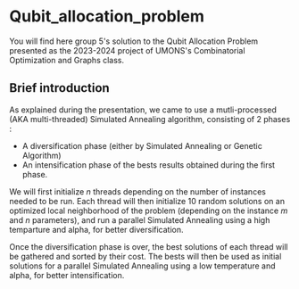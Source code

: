 # Qubit_allocation_problem

You will find here group 5's solution to the Qubit Allocation Problem presented as the 2023-2024 project of UMONS's Combinatorial Optimization and Graphs class.

## Brief introduction

As explained during the presentation, we came to use a mutli-processed (AKA multi-threaded) Simulated Annealing algorithm, consisting of 2 phases :
- A diversification phase (either by Simulated Annealing or Genetic Algorithm)
- An intensification phase of the bests results obtained during the first phase.

We will first initialize $n$ threads depending on the number of instances needed to be run.
Each thread will then initialize 10 random solutions on an optimized local neighborhood of the problem (depending on the instance $m$ and $n$ parameters), and run a parallel Simulated Annealing using a high temparture and alpha, for better diversification.

Once the diversification phase is over, the best solutions of each thread will be gathered and sorted by their cost. The bests will then be used as initial solutions for a parallel Simulated Annealing using a low temperature and alpha, for better intensification.
